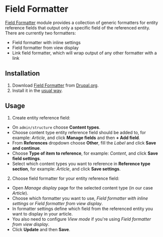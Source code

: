 # Field Formatter

[Field Formatter](https://www.drupal.org/project/field_formatter) module provides
a collection of generic formatters for entity reference fields that output only
a specific field of the referenced entity. There are currently two formatters:

- Field formatter with inline settings
- Field formatter from view display
- Link field formatter, which will wrap output of any other formatter with a
  link

## Installation

1. Download [Field Formatter](https://www.drupal.org/project/field_formatter)
   from [Drupal.org](https://www.drupal.org/node/2328797/release).
2. Install it in the
   [usual way](https://www.drupal.org/documentation/install/modules-themes/modules-8).

## Usage

1. Create entity reference field:
  * On `admin/structure` choose **Content types**.
  * Choose content type entity reference field should be added to, for example:
    *Article*, and click **Manage fields** and then **+ Add field**.
  * From **References** dropdown choose **Other**, fill the *Label* and click
    **Save and continue**.
  * Choose **Type of item to reference**, for example: *Content*, and click
    **Save field settings**.
  * Select which content types you want to reference in
    **Reference type section**, for example: *Article*, and click
    **Save settings**.
2. Choose field formatter for your entity reference field:
  * Open *Manage display* page for the selected content type (in our case
    *Article*).
  * Choose which formatter you want to use, *Field formatter with inline
    settings* or *Field formatter from view display*.
  * In formatter settings define which field from the referenced entity you want
    to display in your article.
  * You also need to configure *View mode* if you're using *Field formatter from
    view display*.
  * Click **Update** and then **Save**.
